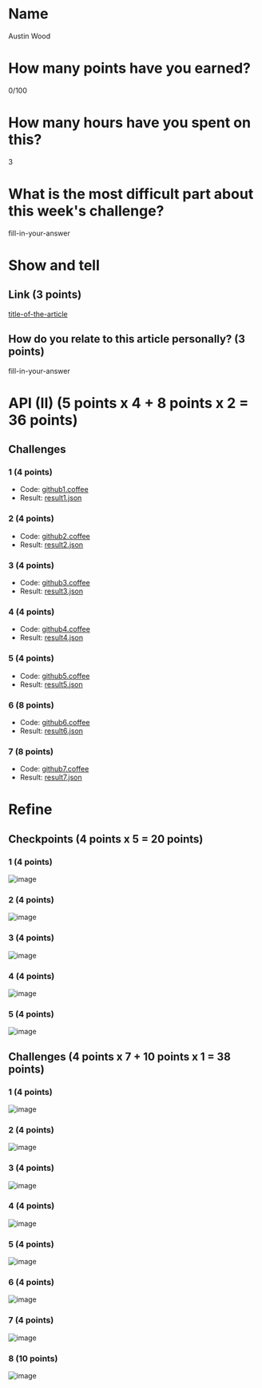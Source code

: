 # Name

Austin Wood

# How many points have you earned?

0/100

# How many hours have you spent on this?

3

# What is the most difficult part about this week's challenge?

fill-in-your-answer

# Show and tell

## Link (3 points)

[title-of-the-article](http://link-to-an-interesting-article-about-the-notion-of-quantified-self)

## How do you relate to this article personally? (3 points)

fill-in-your-answer

# API (II) (5 points x 4 + 8 points x 2 = 36 points)

## Challenges

### 1 (4 points)

* Code: [github1.coffee](github1.coffee)
* Result: [result1.json](result1.json)

### 2 (4 points)

* Code: [github2.coffee](github23.coffee)
* Result: [result2.json](result2.json)

### 3 (4 points)

* Code: [github3.coffee](github3.coffee)
* Result: [result3.json](result.json)

### 4 (4 points)

* Code: [github4.coffee](github4.coffee)
* Result: [result4.json](result4.json)

### 5 (4 points)

* Code: [github5.coffee](github5.coffee)
* Result: [result5.json](result5.json)

### 6 (8 points)

* Code: [github6.coffee](github6.coffee)
* Result: [result6.json](result6.json)

### 7 (8 points)

* Code: [github7.coffee](github7.coffee)
* Result: [result7.json](result7.json)


# Refine

## Checkpoints (4 points x 5 = 20 points)

### 1 (4 points)

![image](image.png?raw=true)

### 2 (4 points)

![image](image.png?raw=true)

### 3 (4 points)

![image](image.png?raw=true)

### 4 (4 points)

![image](image.png?raw=true)

### 5 (4 points)

![image](image.png?raw=true)

## Challenges (4 points x 7 + 10 points x 1 = 38 points)

### 1 (4 points)

![image](image.png?raw=true)

### 2 (4 points)

![image](image.png?raw=true)

### 3 (4 points)

![image](image.png?raw=true)

### 4 (4 points)

![image](image.png?raw=true)

### 5 (4 points)

![image](image.png?raw=true)

### 6 (4 points)

![image](image.png?raw=true)

### 7 (4 points)

![image](image.png?raw=true)

### 8 (10 points)

![image](image.png?raw=true)
